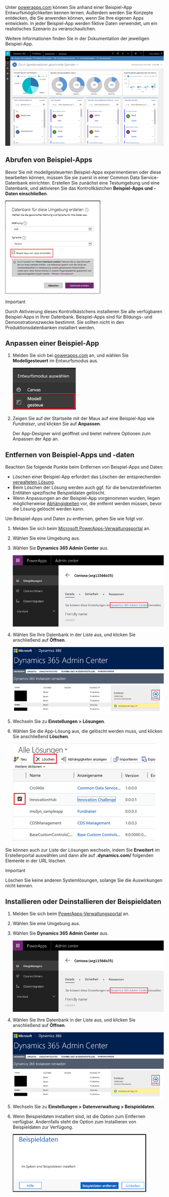 Unter [powerapps.com](https://powerapps.com) können Sie anhand einer Beispiel-App Entwurfsmöglichkeiten kennen lernen. Außerdem werden Sie Konzepte entdecken, die Sie anwenden können, wenn Sie Ihre eigenen Apps entwickeln. In jeder Beispiel-App werden fiktive Daten verwendet, um ein realistisches Szenario zu veranschaulichen.

Weitere Informationen finden Sie in der Dokumentation der jeweiligen Beispiel-App.

![Beispiel-App zum Sammeln von Spenden](../media/fundraiser-app1.png)

## <a name="get-sample-apps"></a>Abrufen von Beispiel-Apps

Bevor Sie mit modellgesteuerten Beispiel-Apps experimentieren oder diese bearbeiten können, müssen Sie sie zuerst in einer Common Data Service-Datenbank einrichten. Erstellen Sie zunächst eine Testumgebung und eine Datenbank, und aktivieren Sie das Kontrollkästchen **Beispiel-Apps und -Daten einschließen**.

![Erstellen einer Datenbank](../media/create-database1.png)

> [!IMPORTANT]
> Durch Aktivierung dieses Kontrollkästchens installieren Sie alle verfügbaren Beispiel-Apps in Ihrer Datenbank. Beispiel-Apps sind für Bildungs- und Demonstrationszwecke bestimmt. Sie sollten nicht in den Produktionsdatenbanken installiert werden.

## <a name="customize-a-sample-app"></a>Anpassen einer Beispiel-App

1. Melden Sie sich bei [powerapps.com](https://powerapps.com) an, und wählen Sie **Modellgesteuert** im Entwurfsmodus aus.

    ![Auswählen des Designmodus](../media/choose-design-mode.png)

2. Zeigen Sie auf der Startseite mit der Maus auf eine Beispiel-App wie *Fundraiser*, und klicken Sie auf **Anpassen**.

    Der App-Designer wird geöffnet und bietet mehrere Optionen zum Anpassen der App an.


## <a name="remove-sample-apps-and-data"></a>Entfernen von Beispiel-Apps und -daten 
Beachten Sie folgende Punkte beim Entfernen von Beispiel-Apps und Daten:

- Löschen einer Beispiel-App erfordert das Löschen der entsprechenden [verwalteten Lösung](https://docs.microsoft.com/dynamics365/customer-engagement/developer/uninstall-delete-solution).
- Beim Löschen der Lösung werden auch ggf. für die benutzerdefinierten Entitäten spezifische Beispieldaten gelöscht.
- Wenn Anpassungen an der Beispiel-App vorgenommen wurden, liegen möglicherweise [Abhängigkeiten](https://docs.microsoft.com/dynamics365/customer-engagement/developer/dependency-tracking-solution-components) vor, die entfernt werden müssen, bevor die Lösung gelöscht werden kann.

Um Beispiel-Apps und Daten zu entfernen, gehen Sie wie folgt vor.

1. Melden Sie sich beim [Microsoft PowerApps-Verwaltungsportal](https://admin.powerapps.com) an.
2. Wählen Sie eine Umgebung aus.
3. Wählen Sie **Dynamics 365 Admin Center** aus.

    ![Dynamics 365 Admin Center](../media/admin-center.png)

4. Wählen Sie Ihre Datenbank in der Liste aus, und klicken Sie anschließend auf **Öffnen**.

    ![Auswählen einer Datenbank](../media/select-database.png)

5. Wechseln Sie zu **Einstellungen \> Lösungen**.
6. Wählen Sie die App-Lösung aus, die gelöscht werden muss, und klicken Sie anschließend **Löschen**.

    ![Löschen einer Lösung](../media/delete-solution.png)

Sie können auch zur Liste der Lösungen wechseln, indem Sie **Erweitert** im Erstellerportal auswählen und dann alle auf **.dynamics.com/** folgenden Elemente in der URL löschen.

> [!IMPORTANT]
> Löschen Sie keine anderen Systemlösungen, solange Sie die Auswirkungen nicht kennen.

## <a name="install-or-uninstall-sample-data"></a>Installieren oder Deinstallieren der Beispieldaten
1. Melden Sie sich beim [PowerApps-Verwaltungsportal](https://admin.powerapps.com) an.
1. Wählen Sie eine Umgebung aus.
1. Wählen Sie **Dynamics 365 Admin Center** aus.

    ![Dynamics 365 Admin Center](../media/admin-center.png)

1. Wählen Sie Ihre Datenbank in der Liste aus, und klicken Sie anschließend auf **Öffnen**.

    ![Auswählen einer Datenbank](../media/select-database.png)

1. Wechseln Sie zu **Einstellungen \> Datenverwaltung \> Beispieldaten**.
1. Wenn Beispieldaten installiert sind, ist die Option zum Entfernen verfügbar. Andernfalls steht die Option zum Installieren von Beispieldaten zur Verfügung.

    ![Entfernen von Beispieldaten](../media/remove-sample-data.png)
